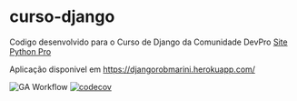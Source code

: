 # curso-django
Codigo desenvolvido para o Curso de Django da Comunidade DevPro [Site Python Pro](https://plataforma.dev.pro.br/)

Aplicação disponivel em https://djangorobmarini.herokuapp.com/

![GA Workflow](https://github.com/robbienroll/curso-django/actions/workflows/curso_django_ci.yml/badge.svg)
[![codecov](https://codecov.io/gh/robbienroll/curso-django/branch/main/graph/badge.svg?token=25TVHFN4GB)](https://codecov.io/gh/robbienroll/curso-django)

